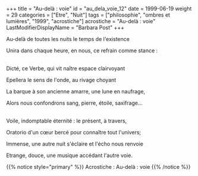 +++
title = "Au-delà : voie"
id = "au_dela_voie_12"
date = 1999-06-19
weight = 29
categories = ["Etre", "Nuit"]
tags = ["philosophie", "ombres et lumières", "1999", "acrostiche"]
acrostiche = "Au-delà : voie"
LastModifierDisplayName = "Barbara Post"
+++

Au-delà de toutes les nuits le temps de l'existence

Unira dans chaque heure, en nous, ce refrain comme stance :

 \
Dicté, ce Verbe, qui vit naître espace clairvoyant

Epellera le sens de l'onde, au rivage choyant

La barque à son ancienne amarre, une lune en naufrage,

Alors nous confondrons sang, pierre, étoile, saxifrage...

 \
Voile, indomptable éternité : le présent, à travers,

Oratorio d'un cœur bercé pour connaître tout l'univers;

Immense, une autre nuit s'éclaire et l'écho nous renvoie

Etrange, douce, une musique accédant l'autre voie.

{{% notice style="primary" %}}
Acrostiche : Au-delà : voie
{{% /notice %}}
